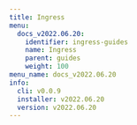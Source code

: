```yaml
---
title: Ingress
menu:
  docs_v2022.06.20:
    identifier: ingress-guides
    name: Ingress
    parent: guides
    weight: 100
menu_name: docs_v2022.06.20
info:
  cli: v0.0.9
  installer: v2022.06.20
  version: v2022.06.20
---
```


